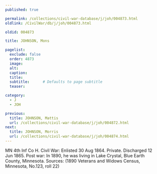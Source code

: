 ```yaml
---
published: true

permalink: /collections/civil-war-database/j/joh/004873.html
oldlink: /CivilWar/db/j/joh/004873.html

oldid: 004873

title: JOHNSON, Mons

pagelist:
  exclude: false
  order: 4873
  image: 
  alt:
  caption:
  title:
  subtitle:      # Defaults to page subtitle
  teaser:

category: 
  - J 
  - JOH

previous:
  title: JOHNSON, Mattis
  url: /collections/civil-war-database/j/joh/004872.html  
next:
  title: JOHNSON, Morris
  url: /collections/civil-war-database/j/joh/004874.html   
---
```

MN 4th Inf Co H. Civil War: Enlisted 30 Aug 1864. Private. Discharged 12 Jun 1865. Post war: In 1890, he was living in Lake Crystal, Blue Earth County, Minnesota. Sources: (1890 Veterans and Widows Census, Minnesota, No.123, roll 22)